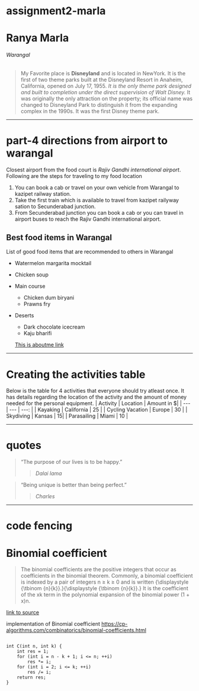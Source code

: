 # assignment2-marla
# Ranya Marla
###### Warangal
> My Favorite place is **Disneyland** and is located in NewYork. It is the first of two theme parks built at the Disneyland Resort in Anaheim, California, opened on July 17, 1955. *It is the only theme park designed and built to completion under the direct supervision of Walt Disney.* It was originally the only attraction on the property; its official name was changed to Disneyland Park to distinguish it from the expanding complex in the 1990s. It was the first Disney theme park.

***

# part-4 directions from airport to warangal

Closest airport from the food court is *Rajiv Gandhi international airport*.<br>
Following are the steps for traveling to my food location

1. You can book a cab or travel on your own vehicle from Warangal to kazipet railway station.
2. Take the first train which is available to travel from kazipet railyway sation to Secunderabad junction.
3. From Secunderabad junction you can book a cab or you can travel in airport buses to reach the Rajiv Gandhi international airport.

## Best food items in Warangal
List of good food items that are recommended to others in Warangal
- Watermelon margarita mocktail
- Chicken soup
- Main course
    - Chicken dum biryani
    - Prawns fry
- Deserts
    - Dark chocolate icecream
    - Kaju bharifi

    [This is aboutme link](https://github.com/RanyaReddy/assignment2-marla/blob/main/AboutMe.md)

***

# Creating the activities table

Below is the table for 4 activities that everyone should try atleast once. It has details regarding the location of the activity and the amount of money needed for the personal equipment.
| Activity | Location | Amount in $|
| --- | --- | ---: |
| Kayaking | California | 25 |
| Cycling Vacation | Europe | 30 |
| Skydiving | Kansas | 15|
| Parasailing | Miami | 10 |

***
# quotes

> “The purpose of our lives is to be happy.”
>> *Dalai lama*

> “Being unique is better than being perfect.”
>> *Charles*

***

# code fencing

# Binomial coefficient

> The binomial coefficients are the positive integers that occur as coefficients in the binomial theorem. Commonly, a binomial coefficient is indexed by a pair of integers n ≥ k ≥ 0 and is written {\displaystyle {\tbinom {n}{k}}.}{\displaystyle {\tbinom {n}{k}}.} It is the coefficient of the xk term in the polynomial expansion of the binomial power (1 + x)n.

[link to source](https://en.wikipedia.org/wiki/Binomial_coefficient)

implementation of Binomial coefficient <https://cp-algorithms.com/combinatorics/binomial-coefficients.html>

```

int C(int n, int k) {
    int res = 1;
    for (int i = n - k + 1; i <= n; ++i)
        res *= i;
    for (int i = 2; i <= k; ++i)
        res /= i;
    return res;
}

```